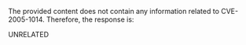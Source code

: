 The provided content does not contain any information related to CVE-2005-1014. Therefore, the response is:

UNRELATED